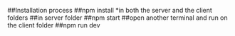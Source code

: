 ##Installation process
##npm install  *in both the server and the client folders
##in server folder
##npm start 
##open another terminal and run on the client folder
##npm run dev 
